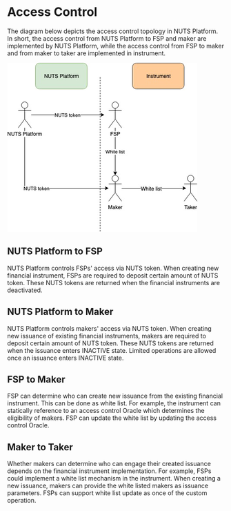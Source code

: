 # Access Control

The diagram below depicts the access control topology in NUTS Platform. In short, the access control from NUTS Platform to FSP and maker are implemented by NUTS Platform, while the access control from FSP to maker and from maker to taker are implemented in instrument.

![](../.gitbook/assets/access-control-2.jpg)

## NUTS Platform to FSP

NUTS Platform controls FSPs' access via NUTS token. When creating new financial instrument, FSPs are required to deposit certain amount of NUTS token. These NUTS tokens are returned when the financial instruments are deactivated.

## NUTS Platform to Maker

NUTS Platform controls makers' access via NUTS token. When creating new issuance of existing financial instruments, makers are required to deposit certain amount of NUTS token. These NUTS tokens are returned when the issuance enters INACTIVE state. Limited operations are allowed once an issuance enters INACTIVE state.

## FSP to Maker

FSP can determine who can create new issuance from the existing financial instrument. This can be done as white list. For example, the instrument can statically reference to an access control Oracle which determines the eligibility of makers. FSP can update the white list by updating the access control Oracle.

## Maker to Taker

Whether makers can determine who can engage their created issuance depends on the financial instrument implementation. For example, FSPs could implement a white list mechanism in the instrument. When creating a new issuance, makers can provide the white listed makers as issuance parameters. FSPs can support white list update as once of the custom operation.

